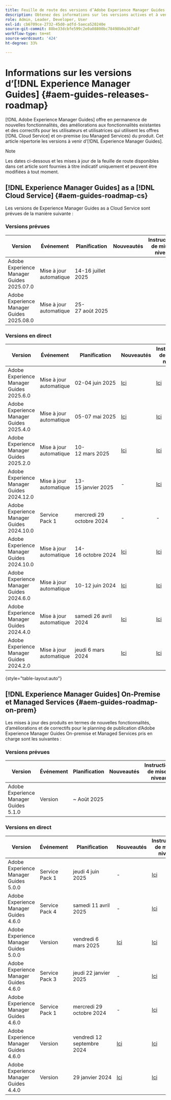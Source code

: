 ```yaml
---
title: Feuille de route des versions d’Adobe Experience Manager Guides 2024
description: Obtenez des informations sur les versions actives et à venir d’Adobe Experience Manager Guides On-Prem et d’Adobe Experience Manager Guides as a Cloud Service
role: Admin, Leader, Developer, User
exl-id: cb6709ce-2732-45d0-adfd-5aeca520240e
source-git-commit: 88be33dcbfe599c2e0a08800bc78498b0a307a8f
workflow-type: tm+mt
source-wordcount: '424'
ht-degree: 33%

---
```


# Informations sur les versions d’[!DNL Experience Manager Guides] {#aem-guides-releases-roadmap}

[!DNL Adobe Experience Manager Guides] offre en permanence de nouvelles fonctionnalités, des améliorations aux fonctionnalités existantes et des correctifs pour les utilisateurs et utilisatrices qui utilisent les offres [!DNL Cloud Service] et on-premise (ou Managed Services) du produit. Cet article répertorie les versions à venir d’[!DNL Experience Manager Guides].

>[!NOTE]
>
>Les dates ci-dessous et les mises à jour de la feuille de route disponibles dans cet article sont fournies à titre indicatif uniquement et peuvent être modifiées à tout moment.

## [!DNL Experience Manager Guides] as a [!DNL Cloud Service] {#aem-guides-roadmap-cs}

Les versions de Experience Manager Guides as a Cloud Service sont prévues de la manière suivante :

### Versions prévues


| Version | Événement | Planification | Nouveautés | Instructions de mise à niveau | Problèmes résolus | Statut |
|---|---|---|---|---|---|---|
| Adobe Experience Manager Guides 2025.07.0 | Mise à jour automatique | 14-16 juillet 2025 |  |  |  | Cible |
| Adobe Experience Manager Guides 2025.08.0 | Mise à jour automatique | 25-27 août 2025 |  |  |  | Cible |

### Versions en direct

| Version | Événement | Planification | Nouveautés | Instructions de mise à niveau | Problèmes résolus | Statut |
|---|---|---|---|---|---|---|
| Adobe Experience Manager Guides 2025.6.0 | Mise à jour automatique | 02-04 juin 2025 | [Ici](whats-new-2025-06-0.md) | [Ici](upgrade-instructions-2025-06-0.md) | [Ici](fixed-issues-2025-06-0.md) | Mis à jour |
| Adobe Experience Manager Guides 2025.4.0 | Mise à jour automatique | 05-07 mai 2025 | [Ici](whats-new-2025-04-0.md) | [Ici](upgrade-instructions-2025-04-0.md) | [Ici](fixed-issues-2025-04-0.md) | Mis à jour |
| Adobe Experience Manager Guides 2025.2.0 | Mise à jour automatique | 10-12 mars 2025 | [Ici](whats-new-2025-02-0.md) | [Ici](upgrade-instructions-2025-02-0.md) | [Ici](fixed-issues-2025-02-0.md) | Mis à jour |
| Adobe Experience Manager Guides 2024.12.0 | Mise à jour automatique | 13-15 janvier 2025 | - | [Ici](upgrade-instructions-2024-12-0.md) | [Ici](fixed-issues-2024-12-0.md) | Mis à jour |
| Adobe Experience Manager Guides 2024.10.0 | Service Pack 1 | mercredi 29 octobre 2024 | - | - | [Ici](fixed-issues-2024-10-0-sp1.md) | Mis à jour |
| Adobe Experience Manager Guides 2024.10.0 | Mise à jour automatique | 14-16 octobre 2024 | [Ici](whats-new-2024-10-0.md) | [Ici](upgrade-instructions-2024-10-0.md) | [Ici](fixed-issues-2024-10-0.md) | Mis à jour |
| Adobe Experience Manager Guides 2024.6.0 | Mise à jour automatique | 10-12 juin 2024 | [Ici](whats-new-2024-06-0.md) | [Ici](upgrade-instructions-2024-06-0.md) | [Ici](fixed-issues-2024-06-0.md) | Mis à jour |
| Adobe Experience Manager Guides 2024.4.0 | Mise à jour automatique | samedi 26 avril 2024 | [Ici](whats-new-2024-04-0.md) | [Ici](upgrade-instructions-2024-04-0.md) | [Ici](fixed-issues-2024-04-0.md) | Mis à jour |
| Adobe Experience Manager Guides 2024.2.0 | Mise à jour automatique | jeudi 6 mars 2024 | [Ici](whats-new-2024-2-0.md) | [Ici](upgrade-instructions-2024-2-0.md) | [Ici](fixed-issues-2024-2-0.md) | Mis à jour |

{style="table-layout:auto"}



## [!DNL Experience Manager Guides] On-Premise et Managed Services {#aem-guides-roadmap-on-prem}

Les mises à jour des produits en termes de nouvelles fonctionnalités, d’améliorations et de correctifs pour le planning de publication d’Adobe Experience Manager Guides On-premise et Managed Services pris en charge sont les suivantes :

### Versions prévues

| Version | Événement | Planification | Nouveautés | Instructions de mise à niveau | Statut |
|---|---|---|---|---|---|
| Adobe Experience Manager Guides 5.1.0 | Version | ~ Août 2025 |  |  | Cible |

### Versions en direct

| Version | Événement | Planification | Nouveautés | Instructions de mise à niveau | Statut |
|---|---|---|---|---|---|
| Adobe Experience Manager Guides 5.0.0 | Service Pack 1 | jeudi 4 juin 2025 | - | [Ici](upgrade-instructions-5-0-0-sp1.md) | Libéré |
| Adobe Experience Manager Guides 4.6.0 | Service Pack 4 | samedi 11 avril 2025 | - | [Ici](upgrade-instructions-4-6-0-sp4.md) | Libéré |
| Adobe Experience Manager Guides 5.0.0 | Version | vendredi 6 mars 2025 | [Ici](whats-new-5-0-0.md) | [Ici](upgrade-instructions-5-0-0.md) | Libéré |
| Adobe Experience Manager Guides 4.6.0 | Service Pack 3 | jeudi 22 janvier 2025 | - | [Ici](upgrade-instructions-4-6-0-sp2.md) | Libéré |
| Adobe Experience Manager Guides 4.6.0 | Service Pack 1 | mercredi 29 octobre 2024 | - | [Ici](upgrade-instructions-4-6-0-sp1.md) | Libéré |
| Adobe Experience Manager Guides 4.6.0 | Version | vendredi 12 septembre 2024 | [Ici](whats-new-4-6.md) | [Ici](upgrade-instructions-4-6-0.md) | Libéré |
| Adobe Experience Manager Guides 4.4.0 | Version | 29 janvier 2024 | [Ici](whats-new-4-4.md) | [Ici](upgrade-instructions-4-4.md) | Libéré |




